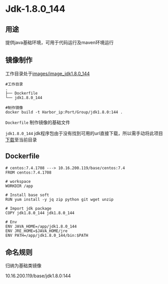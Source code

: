 # Jdk-1.8.0_144

## 用途

提供java基础环境，可用于代码运行及maven环境运行

## 镜像制作

工作目录处于[images/image_jdk1.8.0_144](images/image_jdk)

```
#工作目录
.
├── Dockerfile
└── jdk1.8.0_144

#制作镜像
docker build -t Harbor_ip:Port/Group/jdk1.8.0:144 .
```

`Dockerfile` 制作镜像的基础文件

`jdk1.8.0_144` jdk程序包由于没有找到可用的url直接下载，所以需手动将此项目[下载](https://www.oracle.com/technetwork/java/javase/downloads/java-archive-javase8-2177648.html)至当前目录 



## Dockerfile

```
# centos:7.4.1708 ---> 10.16.200.119/base/centos:7.4
FROM centos:7.4.1708

# workspace
WORKDIR /app

# Install base soft
RUN yum install -y jq zip python git wget unzip

# Import jdk package
COPY jdk1.8.0_144 jdk1.8.0_144

# Env
ENV JAVA_HOME=/app/jdk1.8.0_144
ENV JRE_HOME=$JAVA_HOME/jre
ENV PATH=/app/jdk1.8.0_144/bin:$PATH
```



## 命名规则

归纳为基础类镜像

10.16.200.119/base/jdk1.8.0:144